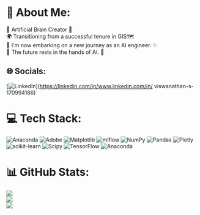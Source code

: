 # 💫 About Me:
🧠 Artificial Brain Creator 🌟<br>🌍 Transitioning from a successful tenure in GIS🗺️<br> 🚀 I'm now embarking on a new journey as an AI engineer. ✨<br>👐 The future rests in the hands of AI. 🤖


## 🌐 Socials:
[![LinkedIn](https://img.shields.io/badge/LinkedIn-%230077B5.svg?logo=linkedin&logoColor=white)](https://linkedin.com/in/www.linkedin.com/in/ viswanathan-s-170994186) 

# 💻 Tech Stack:
![Anaconda](https://img.shields.io/badge/Anaconda-%2344A833.svg?style=for-the-badge&logo=anaconda&logoColor=white) ![Adobe](https://img.shields.io/badge/adobe-%23FF0000.svg?style=for-the-badge&logo=adobe&logoColor=white) ![Matplotlib](https://img.shields.io/badge/Matplotlib-%23ffffff.svg?style=for-the-badge&logo=Matplotlib&logoColor=black) ![mlflow](https://img.shields.io/badge/mlflow-%23d9ead3.svg?style=for-the-badge&logo=numpy&logoColor=blue) ![NumPy](https://img.shields.io/badge/numpy-%23013243.svg?style=for-the-badge&logo=numpy&logoColor=white) ![Pandas](https://img.shields.io/badge/pandas-%23150458.svg?style=for-the-badge&logo=pandas&logoColor=white) ![Plotly](https://img.shields.io/badge/Plotly-%233F4F75.svg?style=for-the-badge&logo=plotly&logoColor=white) ![scikit-learn](https://img.shields.io/badge/scikit--learn-%23F7931E.svg?style=for-the-badge&logo=scikit-learn&logoColor=white) ![Scipy](https://img.shields.io/badge/SciPy-%230C55A5.svg?style=for-the-badge&logo=scipy&logoColor=%white) ![TensorFlow](https://img.shields.io/badge/TensorFlow-%23FF6F00.svg?style=for-the-badge&logo=TensorFlow&logoColor=white) ![Anaconda](https://img.shields.io/badge/Anaconda-%2344A833.svg?style=for-the-badge&logo=anaconda&logoColor=white)
# 📊 GitHub Stats:
![](https://github-readme-stats.vercel.app/api?username=VISWANATHAN&theme=blue-green&hide_border=false&include_all_commits=false&count_private=false)<br/>
![](https://github-readme-streak-stats.herokuapp.com/?user=VISWANATHAN&theme=blue-green&hide_border=false)<br/>
![](https://github-readme-stats.vercel.app/api/top-langs/?username=VISWANATHAN&theme=blue-green&hide_border=false&include_all_commits=false&count_private=false&layout=compact)

<!-- Proudly created with GPRM ( https://gprm.itsvg.in ) -->
